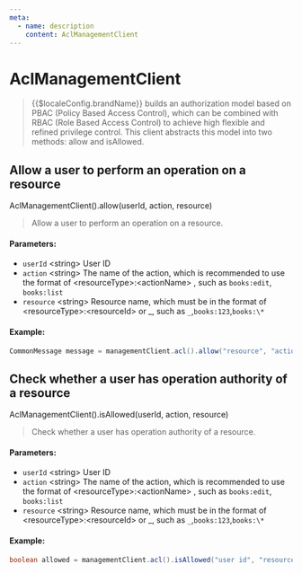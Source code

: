 ```yaml
---
meta:
  - name: description
    content: AclManagementClient
---
```


# AclManagementClient

<LastUpdated/>


> {{$localeConfig.brandName}} builds an authorization model based on PBAC (Policy Based Access Control), 
> which can be combined with RBAC (Role Based Access Control) to achieve high flexible and refined privilege control. 
> This client abstracts this model into two methods: allow and isAllowed.

## Allow a user to perform an operation on a resource

AclManagementClient().allow(userId, action, resource)

> Allow a user to perform an operation on a resource.

#### Parameters:

- `userId` \<string\> User ID
- `action` \<string\> The name of the action, which is recommended to use the format of  \<resourceType\>:\<actionName\> , such as `books:edit`, `books:list`
- `resource` \<string\> Resource name, which must be in the format of \<resourceType\>:\<resourceId\> or _, such as `_`,`books:123`,`books:\*`

#### Example:

```java
CommonMessage message = managementClient.acl().allow("resource", "action").execute();
```

## Check whether a user has operation authority of a resource

AclManagementClient().isAllowed(userId, action, resource)

> Check whether a user has operation authority of a resource.

#### Parameters:

- `userId` \<string\> User ID
- `action` \<string\> The name of the action, which is recommended to use the format of  \<resourceType\>:\<actionName\> , such as `books:edit`, `books:list`
- `resource` \<string\> Resource name, which must be in the format of \<resourceType\>:\<resourceId\> or _, such as `_`,`books:123`,`books:\*`

#### Example:

```java
boolean allowed = managementClient.acl().isAllowed("user id", "resource", "action").execute();
```